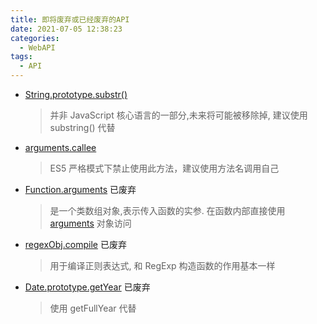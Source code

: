 ```yaml
---
title: 即将废弃或已经废弃的API
date: 2021-07-05 12:38:23
categories:
  - WebAPI
tags:
  - API
---
```


- [String.prototype.substr()](https://developer.mozilla.org/zh-CN/docs/Web/JavaScript/Reference/Global_Objects/String/substr)

  > 并非 JavaScript 核心语言的一部分,未来将可能被移除掉, 建议使用 substring() 代替

- [arguments.callee](https://developer.mozilla.org/en-US/docs/Web/JavaScript/Reference/Functions/arguments/callee)

  > ES5 严格模式下禁止使用此方法，建议使用方法名调用自己

- [Function.arguments](https://developer.mozilla.org/zh-CN/docs/Web/JavaScript/Reference/Global_Objects/Function/arguments) 已废弃

  > 是一个类数组对象,表示传入函数的实参. 在函数内部直接使用 [arguments](https://developer.mozilla.org/zh-CN/docs/Web/JavaScript/Reference/Functions/arguments) 对象访问

- [regexObj.compile](https://developer.mozilla.org/zh-CN/docs/Web/JavaScript/Reference/Global_Objects/RegExp/compile) 已废弃

  > 用于编译正则表达式, 和 RegExp 构造函数的作用基本一样

- [Date.prototype.getYear](https://developer.mozilla.org/zh-CN/docs/Web/JavaScript/Reference/Global_Objects/Date/getYear) 已废弃

  > 使用 getFullYear 代替
